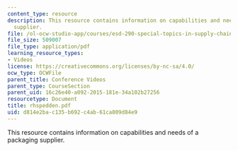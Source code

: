 ```yaml
---
content_type: resource
description: This resource contains information on capabilities and needs of a packaging
  supplier.
file: /ol-ocw-studio-app/courses/esd-290-special-topics-in-supply-chain-management-spring-2005/d814e2bac135b692c4ab61ca809d84e9_rhspedden.pdf
file_size: 509007
file_type: application/pdf
learning_resource_types:
- Videos
license: https://creativecommons.org/licenses/by-nc-sa/4.0/
ocw_type: OCWFile
parent_title: Conference Videos
parent_type: CourseSection
parent_uid: 16c26e40-a092-2015-181e-34a102b27256
resourcetype: Document
title: rhspedden.pdf
uid: d814e2ba-c135-b692-c4ab-61ca809d84e9
---
```

This resource contains information on capabilities and needs of a packaging supplier.